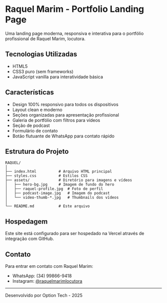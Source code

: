 # Raquel Marim - Portfolio Landing Page

Uma landing page moderna, responsiva e interativa para o portfólio profissional de Raquel Marim, locutora.

## Tecnologias Utilizadas

- HTML5
- CSS3 puro (sem frameworks)
- JavaScript vanilla para interatividade básica

## Características

- Design 100% responsivo para todos os dispositivos
- Layout clean e moderno
- Seções organizadas para apresentação profissional
- Galeria de portfólio com filtros para vídeos
- Seção de podcast
- Formulário de contato
- Botão flutuante de WhatsApp para contato rápido

## Estrutura do Projeto

```
RAQUEL/
│
├── index.html          # Arquivo HTML principal
├── styles.css          # Estilos CSS
├── assets/             # Diretório para imagens e vídeos
│   ├── hero-bg.jpg     # Imagem de fundo do hero
│   ├── raquel-profile.jpg  # Foto de perfil
│   ├── podcast-image.jpg   # Imagem do podcast
│   └── video-thumb-*.jpg   # Thumbnails dos vídeos
│
└── README.md           # Este arquivo
```

## Hospedagem

Este site está configurado para ser hospedado na Vercel através de integração com GitHub.

## Contato

Para entrar em contato com Raquel Marim:
- WhatsApp: (34) 99866-9418
- Instagram: [@raquelmarimlocutora](https://instagram.com/raquelmarimlocutora)

---

Desenvolvido por Option Tech - 2025
